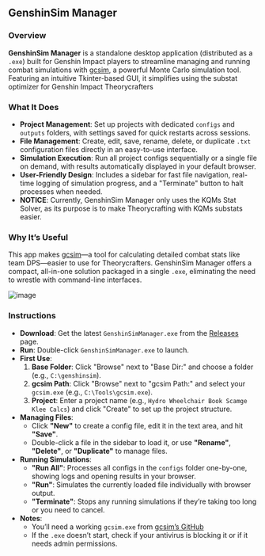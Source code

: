 ## GenshinSim Manager

### Overview
**GenshinSim Manager** is a standalone desktop application (distributed as a `.exe`) built for Genshin Impact players to streamline managing and running combat simulations with [gcsim](https://github.com/genshinsim/gcsim), a powerful Monte Carlo simulation tool. Featuring an intuitive Tkinter-based GUI, it simplifies using the substat optimizer for Genshin Impact Theorycrafters

### What It Does
- **Project Management**: Set up projects with dedicated `configs` and `outputs` folders, with settings saved for quick restarts across sessions.
- **File Management**: Create, edit, save, rename, delete, or duplicate `.txt` configuration files directly in an easy-to-use interface.
- **Simulation Execution**: Run all project configs sequentially or a single file on demand, with results automatically displayed in your default browser.
- **User-Friendly Design**: Includes a sidebar for fast file navigation, real-time logging of simulation progress, and a "Terminate" button to halt processes when needed.
- **NOTICE**: Currently, GenshinSim Manager only uses the KQMs Stat Solver, as its purpose is to make Theorycrafting with KQMs substats easier.

### Why It’s Useful
This app makes [gcsim](https://github.com/genshinsim/gcsim)—a tool for calculating detailed combat stats like team DPS—easier to use for Theorycrafters. GenshinSim Manager offers a compact, all-in-one solution packaged in a single `.exe`, eliminating the need to wrestle with command-line interfaces.

![image](https://github.com/user-attachments/assets/d097568b-d98b-42bb-81c0-2dc7bfa0c491)

### Instructions
- **Download**: Get the latest `GenshinSimManager.exe` from the [Releases]([https://github.com/yourusername/yourrepo/releases](https://github.com/EnigWa/gcsim-manager/releases/tag/0.1.0)) page.
- **Run**: Double-click `GenshinSimManager.exe` to launch.
- **First Use**:
  1. **Base Folder**: Click "Browse" next to "Base Dir:" and choose a folder (e.g., `C:\genshinsim`).
  2. **gcsim Path**: Click "Browse" next to "gcsim Path:" and select your `gcsim.exe` (e.g., `C:\Tools\gcsim.exe`).
  3. **Project**: Enter a project name (e.g., `Hydro Wheelchair Book Scamge Klee Calcs`) and click "Create" to set up the project structure.
- **Managing Files**:
  - Click **"New"** to create a config file, edit it in the text area, and hit **"Save"**.
  - Double-click a file in the sidebar to load it, or use **"Rename"**, **"Delete"**, or **"Duplicate"** to manage files.
- **Running Simulations**:
  - **"Run All"**: Processes all configs in the `configs` folder one-by-one, showing logs and opening results in your browser.
  - **"Run"**: Simulates the currently loaded file individually with browser output.
  - **"Terminate"**: Stops any running simulations if they’re taking too long or you need to cancel.
- **Notes**:
  - You’ll need a working `gcsim.exe` from [gcsim’s GitHub](https://github.com/genshinsim/gcsim)
  - If the `.exe` doesn’t start, check if your antivirus is blocking it or if it needs admin permissions.
